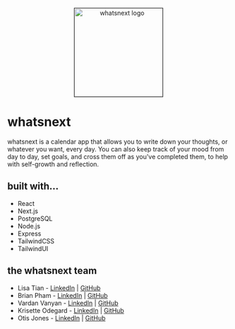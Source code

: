 <p align="center"><img src="https://i.ibb.co/dByD4H7/Pastel-Colorful-Aesthetic-Minimalist-Gradient-Ombre-Elegant-Oval-Brand-Business-Logo.png" alt="whatsnext logo" height="200" border="1" /></p>

# whatsnext
whatsnext is a calendar app that allows you to write down your thoughts, or whatever you want, every day. You can also keep track of your mood from day to day, set goals, and cross them off as you've completed them, to help with self-growth and reflection.

## built with...
* React
* Next.js
* PostgreSQL
* Node.js
* Express
* TailwindCSS
* TailwindUI

## the whatsnext team
* Lisa Tian - [LinkedIn](https://www.linkedin.com/in/lisatian-/) | [GitHub](https://github.com/lisatiann)
* Brian Pham - [LinkedIn](https://www.linkedin.com/in/brpham13/) | [GitHub](https://github.com/briannpham)
* Vardan Vanyan - [LinkedIn](https://www.linkedin.com/in/vardanvanyan/) | [GitHub](https://github.com/chopsquad)
* Krisette Odegard - [LinkedIn](https://www.linkedin.com/in/krisette) | [GitHub](https://github.com/krisette)
* Otis Jones - [LinkedIn](https://www.linkedin.com/in/otisjones/) | [GitHub](https://github.com/Otis-Jones)
